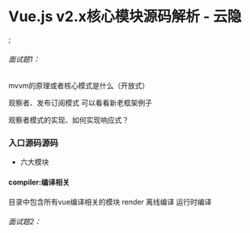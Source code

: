 # Vue.js v2.x核心模块源码解析 - 云隐

[](./1634991014692.jpg);
###### 面试题1：
mvvm的原理或者核心模式是什么（开放式）

  观察者、发布订阅模式
  可以看看新老框架例子

观察者模式的实现、如何实现响应式？

### 入口源码源码

- 六大模块

#### compiler:编译相关
目录中包含所有vue编译相关的模块
render 
离线编译
运行时编译

###### 面试题2：
<template> 和 render() 它们是怎么生成dom?
  都会转成 render() 
  template 中有很多优化算法，框架作者更推荐用template这块

###### 面试题x：
在vue-cli新建项目的时候，runtime only or runtime + compiler ,这两个版本有什么区别？分别在哪个文件里做了区分，到底有何区别？

#### core: vue核心代码
vue实例
内置组件
全局api封装
观察者模式
vdom
...

为什么 core/instance/index.js function Vue(){} 用了函数对象而非class?
除了可读性易读性之外，后续会在Vue的prototype上进行拓展，用函数对象更方便可读，以及拓展

##### initMixin: 
1. _init mergeOptions把外部传参和内部参数做了一个合并挂载
2. _init init 初始化
   1. lifeCycle
   2. events
   3. render
   4. inject
   5. state
   6. provider

###### 面试题3
beforeCreate 和 created 之间做了什么？
    callHook(vm, 'beforeCreate')
    initInjections(vm) // resolve injections before data/props
    initState(vm)
    initProvide(vm) // resolve provide after data/props
    callHook(vm, 'created')

###### 面试题4
props 和 data 是如何把属性挂载在vm上？
core/instance/state.js 中挂载

通过 proxy() 代理 vm._props.xxx => vm.xxx 直接访问
vm是当前实例

    if (!(key in vm)) {
      proxy(vm, `_props`, key)
    }


##### initState

1. $set
   1. 会调用 set 方法，会把对象遍历一般。
2. $delete
3. $watch: 新建watcher 实例，对特定目标进行观察
   1. watcher
   2. 依赖搜集
4. $data
5. $props
###### 面试题5：vm.$option
为什么data是函数，而components是对象？
用新的实例做数据隔离
components本质是一个对象出现在相同区域，参数不会冲突 // TODO: 二刷


##### eventMixin
1. $on
2. $once
3. $off
4. $emit
##### lifecycleMixin

  _update // 虚拟节点
  \__patch__ //重布局

1. _update
2. $forceUpdate
3. $destroy

###### 面试题6： beforeDestroy 和 destroyed 之间做了什么？
```js
    callHook(vm, 'beforeDestroy')
    vm._isBeingDestroyed = true
    // remove self from parent
    const parent = vm.$parent
    if (parent && !parent._isBeingDestroyed && !vm.$options.abstract) {
      remove(parent.$children, vm)
    }
    // teardown watchers
    if (vm._watcher) {
      vm._watcher.teardown()
    }
    let i = vm._watchers.length
    while (i--) {
      vm._watchers[i].teardown()
    }
    // remove reference from data ob
    // frozen object may not have observer.
    if (vm._data.__ob__) {
      vm._data.__ob__.vmCount--
    }
    // call the last hook...
    vm._isDestroyed = true
    // invoke destroy hooks on current rendered tree
    vm.__patch__(vm._vnode, null)
    // fire destroyed hook
    callHook(vm, 'destroyed')
```


##### renderMixin

1. $nextTick
   1. 执行本次渲染后的回调队列
2. _render

installRenderHelpers 迟加载用途
1. sdk
2. initApp
3. ui components 
   总而言之就是一个延迟加载，减少用户感知的加载时间

#### platform 跨平台代码
web
weex(跨端跨平台)

#### server 服务端渲染




#### sfc .vue 文件的一个解析器
parser

#### shared 共享工具方法（与模块内的 utils 文件隔离开）



### 深入原理

#### 数据驱动

###### 面试题6： vue 的实例为何不能挂载在body或者html根节点上，如果挂了会报错吗？

###### 面试题7： beforeMount 和 mounted 之间做了什么？

###### 面试题： 什么是虚拟节点，简书虚拟dom构成？vue 和 react 虚拟dom的区别？
- 虚拟节点是一种对真实dom的抽象描述，吧dom的一些真实定义做了描述。  

ps: 小技巧，从模块返回值开始往回找。

#### 组件化

- 组件渲染
- 组件配置


#### 响应式原理
- 依赖收集
  1. initState => initProps/ initData;
  2. defineReactive 
     1. 
面试题: 对于被监听数据他的`__ob__`是在什么时候被加上的？

- 派发更新


#### dom diff

